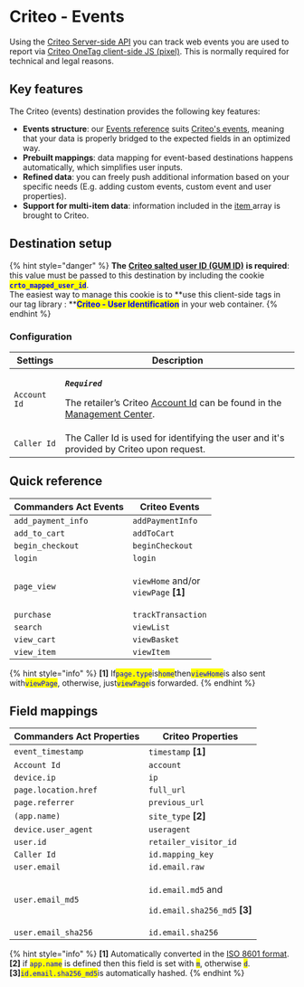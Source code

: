 # Criteo - Events

Using the [Criteo Server-side API](https://guides.criteotilt.com/onetag/s2s/#sending-events) you can track web events you are used to report via [Criteo OneTag client-side JS (pixel)](https://help.criteo.com/kb/guide/en/all-criteo-onetag-events-and-parameters-vZbzbEeY86/Steps/775825). This is normally required for technical and legal reasons.

## Key features

The Criteo (events) destination provides the following key features:

* **Events structure**: our [Events reference](https://community.commandersact.com/platform-x/developers/tracking/events-reference) suits [Criteo's events](https://help.criteo.com/kb/guide/en/all-criteo-onetag-events-and-parameters-vZbzbEeY86/Steps/775825), meaning that your data is properly bridged to the expected fields in an optimized way.
* **Prebuilt mappings**: data mapping for event-based destinations happens automatically, which simplifies user inputs.
* **Refined data**: you can freely push additional information based on your specific needs (E.g. adding custom events, custom event and user properties).
* **Support for multi-item data**: information included in the [item ](https://community.commandersact.com/platform-x/developers/tracking/events-reference#item)array is brought to Criteo.

## Destination setup

{% hint style="danger" %}
**The** [**Criteo salted user ID (GUM ID)**](https://guides.criteotilt.com/onetag/s2s/#criteo-gum-call) **is required**: this value must be passed to this destination by including the cookie <mark style="color:blue;">**`crto_mapped_user_id`**</mark>. \
The easiest way to manage this cookie is to **use this client-side tags in our tag library : **<mark style="color:blue;">**Criteo - User Identification**</mark> in your web container.
{% endhint %}

### Configuration

| Settings     | Description                                                                                                                                                                                                                  |
| ------------ | ---------------------------------------------------------------------------------------------------------------------------------------------------------------------------------------------------------------------------- |
| `Account Id` | <p><em><strong><code>Required</code></strong></em></p><p>The retailer’s Criteo <a href="https://marketing.criteo.com/">Account Id</a> can be found in the <a href="https://marketing.criteo.com/">Management Center</a>.</p> |
| `Caller Id`  | The Caller Id is used for identifying the user and it's provided by Criteo upon request.                                                                                                                                     |

## Quick reference

| Commanders Act Events | Criteo Events                                                                     |
| --------------------- | --------------------------------------------------------------------------------- |
| `add_payment_info`    | `addPaymentInfo`                                                                  |
| `add_to_cart`         | `addToCart`                                                                       |
| `begin_checkout`      | `beginCheckout`                                                                   |
| `login`               | `login`                                                                           |
| `page_view`           | <p><code>viewHome</code> and/or<br><code>viewPage</code> <strong>[1]</strong></p> |
| `purchase`            | `trackTransaction`                                                                |
| `search`              | `viewList`                                                                        |
| `view_cart`           | `viewBasket`                                                                      |
| `view_item`           | `viewItem`                                                                        |

{% hint style="info" %}
**\[1]** If<mark style="color:blue;">`page.type`</mark>is<mark style="color:blue;">`home`</mark>then<mark style="color:blue;">`viewHome`</mark>is also sent with<mark style="color:blue;">`viewPage`</mark>, otherwise, just<mark style="color:blue;">`viewPage`</mark>is forwarded.&#x20;
{% endhint %}

## Field mappings

| Commanders Act Properties | Criteo Properties                                                                                |
| ------------------------- | ------------------------------------------------------------------------------------------------ |
| `event_timestamp`         | `timestamp` **\[1]**                                                                             |
| `Account Id`              | `account`                                                                                        |
| `device.ip`               | `ip`                                                                                             |
| `page.location.href`      | `full_url`                                                                                       |
| `page.referrer`           | `previous_url`                                                                                   |
| `(app.name)`              | `site_type` **\[2]**                                                                             |
| `device.user_agent`       | `useragent`                                                                                      |
| `user.id`                 | `retailer_visitor_id`                                                                            |
| `Caller Id`               | `id.mapping_key`                                                                                 |
| `user.email`              | `id.email.raw`                                                                                   |
| `user.email_md5`          | <p><code>id.email.md5</code> and</p><p><code>id.email.sha256_md5</code> <strong>[3]</strong></p> |
| `user.email_sha256`       | `id.email.sha256`                                                                                |

{% hint style="info" %}
**\[1]** Automatically converted in the [ISO 8601 format](https://en.wikipedia.org/wiki/ISO\_8601).\
**\[2]** if <mark style="color:blue;">`app.name`</mark> is defined then this field is set with <mark style="color:blue;">`m`</mark>, otherwise <mark style="color:blue;">`d`</mark>.\
**\[3]**<mark style="color:blue;">`id.email.sha256_md5`</mark>is automatically hashed.
{% endhint %}
